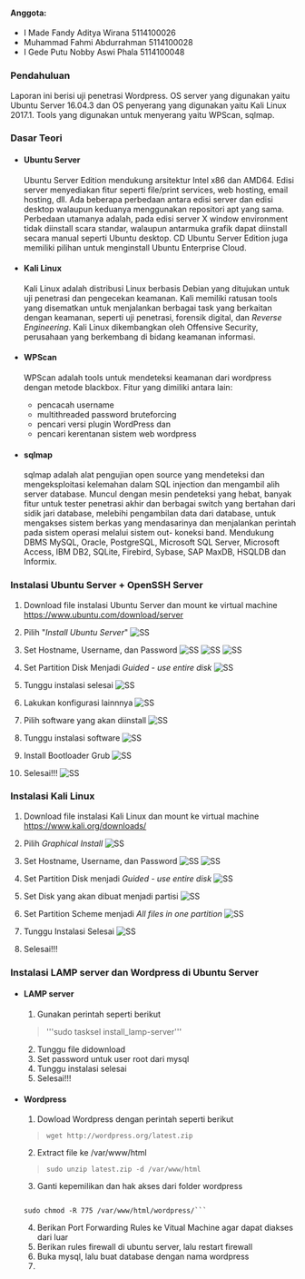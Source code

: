 #### Anggota:
* I Made Fandy Aditya Wirana    5114100026
* Muhammad Fahmi Abdurrahman    5114100028
* I Gede Putu Nobby Aswi Phala  5114100048

### Pendahuluan

  Laporan ini berisi uji penetrasi Wordpress. OS server yang digunakan yaitu Ubuntu Server 16.04.3 dan OS penyerang yang digunakan yaitu Kali Linux 2017.1. Tools yang digunakan untuk menyerang yaitu WPScan, sqlmap.
  
### Dasar Teori

  * #### Ubuntu Server
    Ubuntu Server Edition mendukung arsitektur Intel x86 dan AMD64. Edisi server menyediakan fitur seperti file/print services, web hosting, email hosting, dll. Ada beberapa perbedaan antara edisi server dan edisi desktop walaupun keduanya menggunakan repositori apt yang sama. Perbedaan utamanya adalah, pada edisi server X window environment tidak diinstall scara standar, walaupun antarmuka grafik dapat diinstall secara manual seperti Ubuntu desktop. CD Ubuntu Server Edition juga memiliki pilihan untuk menginstall Ubuntu Enterprise Cloud.
    
  * #### Kali Linux
    Kali Linux adalah distribusi Linux berbasis Debian yang ditujukan untuk uji penetrasi dan pengecekan keamanan. Kali memiliki ratusan tools yang disematkan untuk menjalankan berbagai task yang berkaitan dengan keamanan, seperti uji penetrasi, forensik digital, dan *Reverse Engineering*. Kali Linux dikembangkan oleh Offensive Security, perusahaan yang berkembang di bidang keamanan informasi.
    
  * #### WPScan
    WPScan adalah tools untuk mendeteksi keamanan dari wordpress dengan metode blackbox. Fitur yang dimiliki antara lain:
    * pencacah username
    * multithreaded password bruteforcing
    * pencari versi plugin WordPress dan
    * pencari kerentanan sistem web wordpress
    
  * #### sqlmap
    sqlmap adalah alat pengujian open source yang mendeteksi dan mengeksploitasi kelemahan dalam SQL injection dan mengambil alih server database. Muncul dengan mesin pendeteksi yang hebat, banyak fitur untuk tester penetrasi akhir dan berbagai switch yang bertahan dari sidik jari database, melebihi pengambilan data dari database, untuk mengakses sistem berkas yang mendasarinya dan menjalankan perintah pada sistem operasi melalui sistem out- koneksi band.
    Mendukung  DBMS MySQL, Oracle, PostgreSQL, Microsoft SQL Server, Microsoft Access, IBM DB2, SQLite, Firebird, Sybase, SAP MaxDB, HSQLDB dan Informix.

### Instalasi Ubuntu Server + OpenSSH Server

  1. Download file instalasi Ubuntu Server dan mount ke virtual machine
      https://www.ubuntu.com/download/server
      
  2. Pilih "*Install Ubuntu Server*"
     ![SS](https://github.com/fandyaditya/PKSJ/blob/master/Tugas%201/Gambar/install-choose-server.png)
  3. Set Hostname, Username, dan Password
     ![SS](https://github.com/fandyaditya/PKSJ/blob/master/Tugas%201/Gambar/install-host-server.png)
     ![SS](https://github.com/fandyaditya/PKSJ/blob/master/Tugas%201/Gambar/install-user-server.png)
     ![SS](https://github.com/fandyaditya/PKSJ/blob/master/Tugas%201/Gambar/install-pwd-server.png)
  4. Set Partition Disk Menjadi *Guided - use entire disk*
     ![SS](https://github.com/fandyaditya/PKSJ/blob/master/Tugas%201/Gambar/install-part-server.png)
  5. Tunggu instalasi selesai
     ![SS](https://github.com/fandyaditya/PKSJ/blob/master/Tugas%201/Gambar/install-wait-server.png)
  6. Lakukan konfigurasi lainnnya
     ![SS](https://github.com/fandyaditya/PKSJ/blob/master/Tugas%201/Gambar/config-taskkel-server.png)
  7. Pilih software yang akan diinstall
     ![SS](https://github.com/fandyaditya/PKSJ/blob/master/Tugas%201/Gambar/install-soft-server.png)
  8. Tunggu instalasi software
     ![SS](https://github.com/fandyaditya/PKSJ/blob/master/Tugas%201/Gambar/install-soft-wait-server.png)
  9. Install Bootloader Grub
     ![SS](https://github.com/fandyaditya/PKSJ/blob/master/Tugas%201/Gambar/install-grub-server.png)
  10. Selesai!!!
     ![SS](https://github.com/fandyaditya/PKSJ/blob/master/Tugas%201/Gambar/done-server.png)
### Instalasi Kali Linux
  
  1. Download file instalasi Kali Linux dan mount ke virtual machine
      https://www.kali.org/downloads/

  2. Pilih *Graphical Install*
     ![SS](https://github.com/fandyaditya/PKSJ/blob/master/Tugas%201/Gambar/install-choose-kali.png)
  3. Set Hostname, Username, dan Password
     ![SS](https://github.com/fandyaditya/PKSJ/blob/master/Tugas%201/Gambar/install-host-kali.png)
      ![SS](https://github.com/fandyaditya/PKSJ/blob/master/Tugas%201/Gambar/install-user-kali.png)
  4. Set Partition Disk menjadi *Guided - use entire disk*
     ![SS](https://github.com/fandyaditya/PKSJ/blob/master/Tugas%201/Gambar/install-part-kali.png)
  5. Set Disk yang akan dibuat menjadi partisi
     ![SS](https://github.com/fandyaditya/PKSJ/blob/master/Tugas%201/Gambar/install-disk-kali.png)
  6. Set Partition Scheme menjadi *All files in one partition*
     ![SS](https://github.com/fandyaditya/PKSJ/blob/master/Tugas%201/Gambar/install-scheme-kali.png)
  7. Tunggu Instalasi Selesai
     ![SS](https://github.com/fandyaditya/PKSJ/blob/master/Tugas%201/Gambar/install-wait-kali.png)
  8. Selesai!!!

### Instalasi LAMP server dan Wordpress di Ubuntu Server
  * #### LAMP server
    1. Gunakan perintah seperti berikut
     >'''sudo tasksel install_lamp-server'''
    2. Tunggu file didownload
    3. Set password untuk user root dari mysql
    4. Tunggu instalasi selesai
    5. Selesai!!!
  * #### Wordpress
    1. Dowload Wordpress dengan perintah seperti berikut
    >```wget http://wordpress.org/latest.zip```
    2. Extract file ke /var/www/html
    >```sudo unzip latest.zip -d /var/www/html```
    3. Ganti kepemilikan dan hak akses dari folder wordpress
    >```sudo chown -R www-data:www-data /var/www/html/wordpress///
        sudo chmod -R 775 /var/www/html/wordpress/```
    4. Berikan Port Forwarding Rules ke Vitual Machine agar dapat diakses dari luar
    5. Berikan rules firewall di ubuntu server, lalu restart firewall
    6. Buka mysql, lalu buat database dengan nama wordpress
    7.
